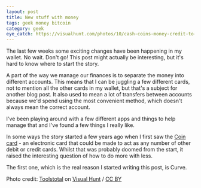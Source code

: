 ```yaml
---
layout: post
title: New stuff with money
tags: geek money bitcoin
category: geek
eye_catch: https://visualhunt.com/photos/10/cash-coins-money-credit-to-https-toolstotal-com.jpg
---
```


The last few weeks some exciting changes have been happening in my wallet. No wait. Don't go! This post might actually be interesting, but it's hard to know where to start the story.

A part of the way we manage our finances is to separate the money into different accounts. This means that I can be juggling a few different cards, not to mention all the other cards in my wallet, but that's a subject for another blog post. It also used to mean a lot of transfers between accounts because we'd spend using the most convenient method, which doesn't always mean the correct account.

I've been playing around with a few different apps and things to help manage that and I've found a few things I really like.

<!--more-->

In some ways the story started a few years ago when I first saw the [Coin card](https://hackernoon.com/r-i-p-plastc-and-coin-death-of-the-smartcard-industry-bc243cec913c) - an electronic card that could be made to act as any number of other debit or credit cards. Whilst that was probably doomed from the start, it raised the interesting question of how to do more with less.

The first one, which is the real reason I started writing this post, is Curve.

Photo credit: [Toolstotal](https://visualhunt.com/author/0f69dd) on [Visual Hunt](https://visualhunt.com/re/9891a0) / [CC BY](http://creativecommons.org/licenses/by/2.0/)
